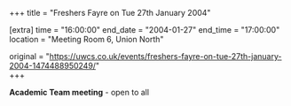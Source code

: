 +++
title = "Freshers Fayre on Tue 27th January 2004"

[extra]
time = "16:00:00"
end_date = "2004-01-27"
end_time = "17:00:00"
location = "Meeting Room 6, Union North"

original = "https://uwcs.co.uk/events/freshers-fayre-on-tue-27th-january-2004-1474488950249/"    
+++

**Academic Team meeting** - open to all

